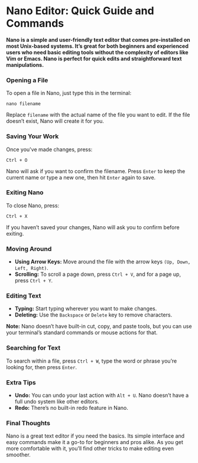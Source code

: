 
# Nano Editor: Quick Guide and Commands

__Nano is a simple and user-friendly text editor that comes pre-installed on most Unix-based systems. It’s great for both beginners and experienced users who need basic editing tools without the complexity of editors like Vim or Emacs. Nano is perfect for quick edits and straightforward text manipulations.__

### Opening a File

To open a file in Nano, just type this in the terminal:

```
nano filename
```
Replace `filename` with the actual name of the file you want to edit. If the file doesn’t exist, Nano will create it for you.

### Saving Your Work

Once you've made changes, press:
```
Ctrl + O
```
Nano will ask if you want to confirm the filename. Press `Enter` to keep the current name or type a new one, then hit `Enter` again to save.

### Exiting Nano

To close Nano, press:
```
Ctrl + X
```
If you haven’t saved your changes, Nano will ask you to confirm before exiting.

### Moving Around

- __Using Arrow Keys:__ Move around the file with the arrow keys `(Up, Down, Left, Right)`.
- __Scrolling:__ To scroll a page down, press `Ctrl + V`, and for a page up, press `Ctrl + Y`.

### Editing Text

- __Typing:__ Start typing wherever you want to make changes.
- __Deleting:__ Use the `Backspace` or `Delete` key to remove characters.

__Note:__ Nano doesn’t have built-in cut, copy, and paste tools, but you can use your terminal’s standard commands or mouse actions for that.

### Searching for Text

To search within a file, press `Ctrl + W`, type the word or phrase you’re looking for, then press `Enter`.

### Extra Tips

- __Undo:__ You can undo your last action with `Alt + U`. Nano doesn’t have a full undo system like other editors.
- __Redo:__ There’s no built-in redo feature in Nano.

### Final Thoughts

Nano is a great text editor if you need the basics. Its simple interface and easy commands make it a go-to for beginners and pros alike. As you get more comfortable with it, you’ll find other tricks to make editing even smoother.